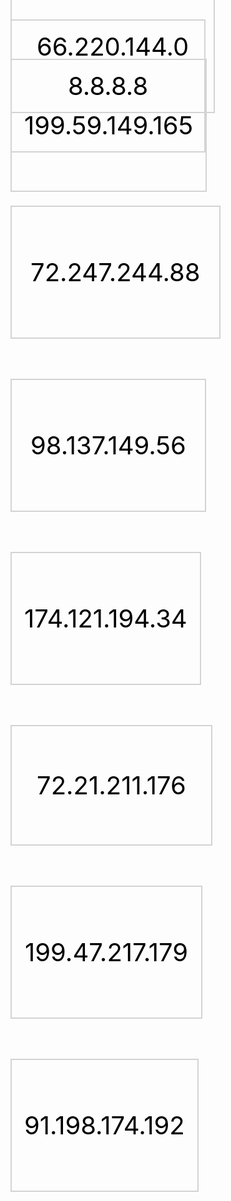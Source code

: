 <html lang="en-US">
<head>
<title>art8project</title>
</head>
<body>  
<a style = "border: 2px solid LightGray;color: black;font-size: 40px;text-decoration: inherit; padding: 80px 40px; background-image:url(http://www.coderglass.com/social/images/facebook-style-homepage.JPG);" href="https://www.facebook.com"> 66.220.144.0</a>

<a style = "border: 2px solid LightGray; color: black;font-size: 40px;text-decoration: inherit; padding: 80px 90px; background-image:url(http://blogoscoped.com/files/google-homepage-in-2011-signed-in.png)" href="https://www.google.com"> 8.8.8.8</a> 
  
<a style = "border: 2px solid LightGray; color: black;font-size: 40px;text-decoration: inherit; padding: 80px 20px;background-image:url(http://searchengineland.com/figz/wp-content/seloads/2011/04/new-twitter-home-page.jpg)" href="https://www.twitter.com"> 199.59.149.165</a>

<a style = "margin-top: 90px;border: 2px solid LightGray;color: black;font-size: 40px;text-decoration: inherit; padding: 80px 30px;display: inline-block" href="https://www.reddit.com"> 72.247.244.88</a>

<a style = "margin-top: 50px;border: 2px solid LightGray; color: black;font-size: 40px;text-decoration: inherit; padding: 80px 30px; display: inline-block" href="https://www.yahoo.com"> 98.137.149.56</a> 
  
<a style = "margin-top: 50px;border: 2px solid LightGray; color: black;font-size: 40px;text-decoration: inherit; padding: 80px 20px; display: inline-block" href="https://www.tumblr.com"> 174.121.194.34</a>


<a style = "margin-top: 50px;border: 2px solid LightGray;color: black;font-size: 40px;text-decoration: inherit; padding: 70px 40px;display: inline-block" href="https://www.amazon.com"> 72.21.211.176</a>

<a style = "margin-top: 50px;border: 2px solid LightGray; color: black;font-size: 40px;text-decoration: inherit; padding: 80px 21px; display: inline-block" href="https://www.dropbox.com"> 199.47.217.179</a> 
  
<a style = "margin-top: 50px;border: 2px solid LightGray; color: black;font-size: 40px;text-decoration: inherit; padding: 80px 20px; display: inline-block" href="https://www.wikipedia.org"> 91.198.174.192</a>

    
</body>
</html>



